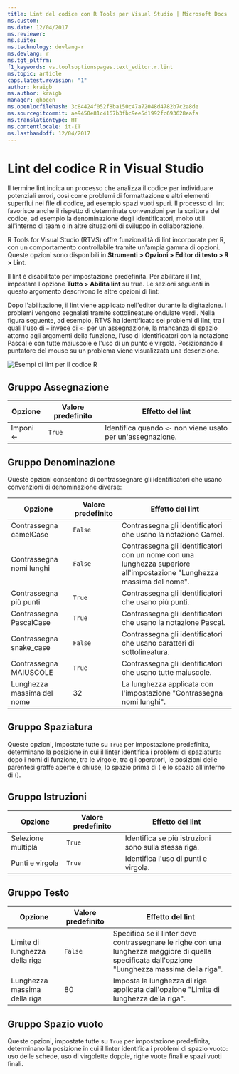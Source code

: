```yaml
---
title: Lint del codice con R Tools per Visual Studio | Microsoft Docs
ms.custom: 
ms.date: 12/04/2017
ms.reviewer: 
ms.suite: 
ms.technology: devlang-r
ms.devlang: r
ms.tgt_pltfrm: 
f1_keywords: vs.toolsoptionspages.text_editor.r.lint
ms.topic: article
caps.latest.revision: "1"
author: kraigb
ms.author: kraigb
manager: ghogen
ms.openlocfilehash: 3c84424f052f8ba150c47a72048d4782b7c2a8de
ms.sourcegitcommit: ae9450e81c4167b3fbc9ee5d1992fc693628eafa
ms.translationtype: HT
ms.contentlocale: it-IT
ms.lasthandoff: 12/04/2017
---
```

# <a name="linting-r-code-in-visual-studio"></a>Lint del codice R in Visual Studio

Il termine lint indica un processo che analizza il codice per individuare potenziali errori, così come problemi di formattazione e altri elementi superflui nei file di codice, ad esempio spazi vuoti spuri. Il processo di lint favorisce anche il rispetto di determinate convenzioni per la scrittura del codice, ad esempio la denominazione degli identificatori, molto utili all'interno di team o in altre situazioni di sviluppo in collaborazione.

R Tools for Visual Studio (RTVS) offre funzionalità di lint incorporate per R, con un comportamento controllabile tramite un'ampia gamma di opzioni. Queste opzioni sono disponibili in **Strumenti > Opzioni > Editor di testo > R > Lint**.

Il lint è disabilitato per impostazione predefinita. Per abilitare il lint, impostare l'opzione **Tutto > Abilita lint** su true. Le sezioni seguenti in questo argomento descrivono le altre opzioni di lint:

Dopo l'abilitazione, il lint viene applicato nell'editor durante la digitazione. I problemi vengono segnalati tramite sottolineature ondulate verdi. Nella figura seguente, ad esempio, RTVS ha identificato sei problemi di lint, tra i quali l'uso di `=` invece di `<-` per un'assegnazione, la mancanza di spazio attorno agli argomenti della funzione, l'uso di identificatori con la notazione Pascal e con tutte maiuscole e l'uso di un punto e virgola. Posizionando il puntatore del mouse su un problema viene visualizzata una descrizione.

![Esempi di lint per il codice R](media/linting-01.png)

## <a name="assignment-group"></a>Gruppo Assegnazione

| Opzione | Valore predefinito | Effetto del lint |
| --- | --- | --- |
| Imponi \<- | `True` | Identifica quando `<-` non viene usato per un'assegnazione. |

## <a name="naming-group"></a>Gruppo Denominazione

Queste opzioni consentono di contrassegnare gli identificatori che usano convenzioni di denominazione diverse:

| Opzione | Valore predefinito | Effetto del lint |
| --- | --- | --- |
| Contrassegna camelCase | `False` | Contrassegna gli identificatori che usano la notazione Camel. |
| Contrassegna nomi lunghi | `False` | Contrassegna gli identificatori con un nome con una lunghezza superiore all'impostazione "Lunghezza massima del nome". |
| Contrassegna più punti | `True` | Contrassegna gli identificatori che usano più punti. |
| Contrassegna PascalCase | `True` | Contrassegna gli identificatori che usano la notazione Pascal. |
| Contrassegna snake_case | `False` | Contrassegna gli identificatori che usano caratteri di sottolineatura. |
| Contrassegna MAIUSCOLE | `True` | Contrassegna gli identificatori che usano tutte maiuscole. |
| Lunghezza massima del nome | 32 | La lunghezza applicata con l'impostazione "Contrassegna nomi lunghi". |

## <a name="spacing-group"></a>Gruppo Spaziatura

Queste opzioni, impostate tutte su `True` per impostazione predefinita, determinano la posizione in cui il linter identifica i problemi di spaziatura: dopo i nomi di funzione, tra le virgole, tra gli operatori, le posizioni delle parentesi graffe aperte e chiuse, lo spazio prima di ( e lo spazio all'interno di ().

## <a name="statements-group"></a>Gruppo Istruzioni

| Opzione | Valore predefinito | Effetto del lint |
| --- | --- | --- |
| Selezione multipla | `True` | Identifica se più istruzioni sono sulla stessa riga. |
| Punti e virgola | `True` | Identifica l'uso di punti e virgola. |

## <a name="text-group"></a>Gruppo Testo

| Opzione | Valore predefinito | Effetto del lint |
| --- | --- | --- |
| Limite di lunghezza della riga | `False` | Specifica se il linter deve contrassegnare le righe con una lunghezza maggiore di quella specificata dall'opzione "Lunghezza massima della riga". |
| Lunghezza massima della riga | 80 | Imposta la lunghezza di riga applicata dall'opzione "Limite di lunghezza della riga". |

## <a name="whitespace-group"></a>Gruppo Spazio vuoto

Queste opzioni, impostate tutte su `True` per impostazione predefinita, determinano la posizione in cui il linter identifica i problemi di spazio vuoto: uso delle schede, uso di virgolette doppie, righe vuote finali e spazi vuoti finali.